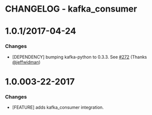 # CHANGELOG - kafka_consumer

1.0.1/2017-04-24
==================

### Changes

* [DEPENDENCY] bumping kafka-python to 0.3.3. See [#272][] (Thanks [@jeffwidman][])

1.0.003-22-2017
==================

### Changes

* [FEATURE] adds kafka_consumer integration.

<!--- The following link definition list is generated by PimpMyChangelog --->
[#272]: https://github.com/DataDog/integrations-core/issues/272
[@jeffwidman]: https://github.com/jeffwidman

